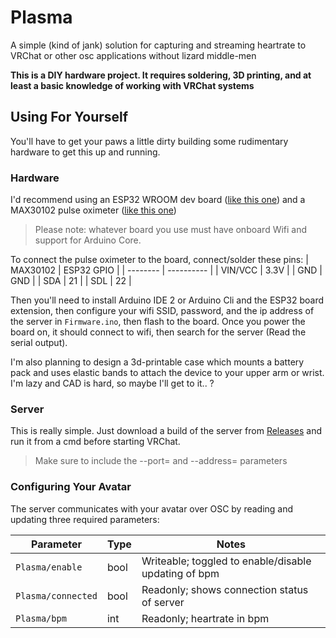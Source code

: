 # Plasma
A simple (kind of jank) solution for capturing and streaming heartrate to VRChat or other osc applications without lizard middle-men

**This is a DIY hardware project. It requires soldering, 3D printing, and at least a basic knowledge of working with VRChat systems**

## Using For Yourself
You'll have to get your paws a little dirty building some rudimentary hardware to get this up and running.

### Hardware
I'd recommend using an ESP32 WROOM dev board ([like this one](https://www.amazon.com/HiLetgo-ESP-WROOM-32-Development-Microcontroller-Integrated/dp/B0718T232Z/ref=sr_1_5?keywords=esp32+wroom&qid=1680793412&sr=8-5)) and a MAX30102 pulse oximeter ([like this one](https://www.amazon.com/HiLetgo-MAX30102-Breakout-Oximetry-Solution/dp/B07QC67KMQ/ref=sr_1_3?crid=3LUMMSUWOBMA7&keywords=MAX30102&qid=1680793460&sprefix=max30102%2Caps%2C1123&sr=8-3))
> Please note: whatever board you use must have onboard Wifi and support for Arduino Core.

To connect the pulse oximeter to the board, connect/solder these pins:
| MAX30102 | ESP32 GPIO |
| -------- | ---------- |
| VIN/VCC | 3.3V |
| GND | GND |
| SDA | 21 |
| SDL | 22 |

Then you'll need to install Arduino IDE 2 or Arduino Cli and the ESP32 board extension, then configure your wifi SSID, password, and the ip address of the server in `Firmware.ino`, then flash to the board.  Once you power the board on, it should connect to wifi, then search for the server (Read the serial output).

I'm also planning to design a 3d-printable case which mounts a battery pack and uses elastic bands to attach the device to your upper arm or wrist. I'm lazy and CAD is hard, so maybe I'll get to it.. ?
### Server
This is really simple.  Just download a build of the server from [Releases](https://github.com/ChronicallyKyra/Plasma/releases) and run it from a cmd before starting VRChat.
>Make sure to include the --port= and --address= parameters


### Configuring Your Avatar
The server communicates with your avatar over OSC by reading and updating three required parameters:

| Parameter | Type | Notes |
| ----- | --- | --- |
| `Plasma/enable` | bool | Writeable; toggled to enable/disable updating of bpm |
| `Plasma/connected` | bool | Readonly; shows connection status of server |
| `Plasma/bpm` | int | Readonly; heartrate in bpm |
